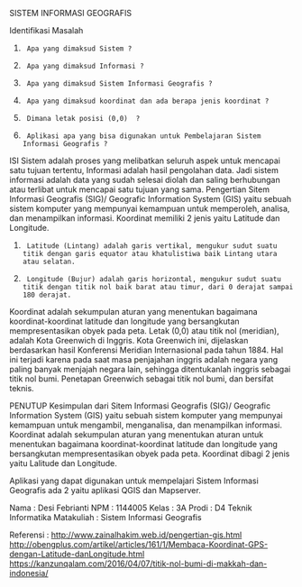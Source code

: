SISTEM INFORMASI GEOGRAFIS
				

Identifikasi Masalah
1.      Apa yang dimaksud Sistem ?
2.      Apa yang dimaksud Informasi ?
3.      Apa yang dimaksud Sistem Informasi Geografis ?
4.      Apa yang dimaksud koordinat dan ada berapa jenis koordinat ?
5.      Dimana letak posisi (0,0)  ?
6.      Aplikasi apa yang bisa digunakan untuk Pembelajaran Sistem Informasi Geografis ?
 
ISI
Sistem adalah proses yang melibatkan seluruh aspek untuk mencapai satu tujuan tertentu, Informasi adalah hasil pengolahan data. Jadi sistem informasi adalah data yang sudah selesai diolah dan saling berhubungan atau terlibat untuk mencapai satu tujuan yang sama. 
Pengertian Sitem Informasi Geografis (SIG)/ Geografic Information System (GIS) yaitu sebuah sistem komputer yang mempunyai kemampuan untuk memperoleh, analisa, dan menampilkan informasi.
Koordinat memiliki 2 jenis yaitu Latitude dan Longitude.
1.      Latitude (Lintang) adalah garis vertikal, mengukur sudut suatu titik dengan garis equator atau khatulistiwa baik Lintang utara atau selatan.
2.      Longitude (Bujur) adalah garis horizontal, mengukur sudut suatu titik dengan titik nol baik barat atau timur, dari 0 derajat sampai 180 derajat.
Koordinat adalah sekumpulan aturan yang menentukan bagaimana koordinat-koordinat latitude dan longitude yang bersangkutan mempresentasikan obyek pada peta.
Letak (0,0) atau titik nol (meridian), adalah Kota Greenwich di Inggris. Kota Greenwich ini, dijelaskan berdasarkan hasil Konferensi Meridian Internasional pada tahun 1884. Hal ini terjadi karena pada saat masa penjajahan inggris adalah negara yang paling banyak menjajah negara lain, sehingga ditentukanlah inggris sebagai titik nol bumi.
Penetapan Greenwich sebagai titik nol bumi, dan bersifat teknis. 
 
PENUTUP 
Kesimpulan dari Sitem Informasi Geografis (SIG)/ Geografic Information System (GIS) yaitu sebuah sistem komputer yang mempunyai kemampuan untuk mengambil, menganalisa, dan menampilkan informasi. Koordinat adalah sekumpulan aturan yang menentukan aturan untuk menentukan bagaimana koordinat-koordinat latitude dan longitude yang bersangkutan mempresentasikan obyek pada peta. Koordinat dibagi 2 jenis yaitu Lalitude dan Longitude.
 
Aplikasi yang dapat digunakan untuk mempelajari Sistem Informasi Geografis ada 2 yaitu aplikasi QGIS dan Mapserver.
 
 
Nama : Desi Febrianti 
NPM : 1144005
Kelas : 3A
Prodi : D4 Teknik Informatika
Matakuliah : Sistem Informasi Geografis
 
 
Referensi :
http://www.zainalhakim.web.id/pengertian-gis.html
http://obengplus.com/artikel/articles/161/1/Membaca-Koordinat-GPS-dengan-Latitude-danLongitude.html
https://kanzunqalam.com/2016/04/07/titik-nol-bumi-di-makkah-dan-indonesia/
